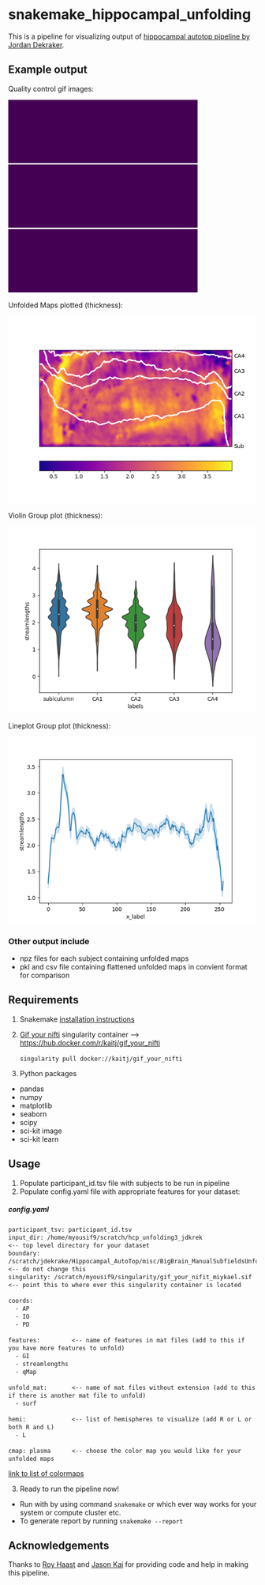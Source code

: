 # snakemake_hippocampal_unfolding

   This is a pipeline for visualizing output of [hippocampal autotop pipeline by Jordan Dekraker](https://github.com/jordandekraker/Hippocampal_AutoTop).

## Example output
   Quality control gif images:
   
   ![IO](output-example/601127_hemi-L_IO_viridis.gif)    ![PD](output-example/601127_hemi-L_PD_viridis.gif)    ![AP](output-example/601127_hemi-L_AP_viridis.gif)
   
   Unfolded Maps plotted (thickness):
   
   ![Thickness](output-example/601127_hemi-L_streamlengths_unfold.png)
   
   Violin Group plot (thickness):
   
   ![Subfield Group Plots](output-example/601127_hemi-L_streamlengths_violinplot_group.png)     
   
   Lineplot Group plot (thickness):
   
   ![Subfield Group Plots](output-example/601127_hemi-L_streamlengths_lineplot_group.png)
   
### Other output include
- npz files for each subject containing unfolded maps
- pkl and csv file containing flattened unfolded maps in convient format for comparison

## Requirements
1. Snakemake [installation instructions](https://snakemake.readthedocs.io/en/stable/getting_started/installation.html)
2. [Gif your nifti](https://github.com/miykael/gif_your_nifti) singularity container --> https://hub.docker.com/r/kaitj/gif_your_nifti 
     
     `singularity pull docker://kaitj/gif_your_nifti`
3. Python packages
- pandas
- numpy
- matplotlib
- seaborn
- scipy
- sci-kit image
- sci-kit learn
## Usage
1. Populate participant_id.tsv file with subjects to be run in pipeline
2. Populate config.yaml file with appropriate features for your dataset:
  ##### config.yaml
```
participant_tsv: participant_id.tsv
input_dir: /home/myousif9/scratch/hcp_unfolding3_jdkrek                                     <-- top level directory for your dataset
boundary: /scratch/jdekrake/Hippocampal_AutoTop/misc/BigBrain_ManualSubfieldsUnfolded.mat   <-- do not change this
singularity: /scratch/myousif9/singularity/gif_your_nifit_miykael.sif                       <-- point this to where ever this singularity container is located

coords:
  - AP
  - IO
  - PD

features:         <-- name of features in mat files (add to this if you have more features to unfold)
  - GI
  - streamlengths
  - qMap
  
unfold_mat:       <-- name of mat files without extension (add to this if there is another mat file to unfold)
  - surf

hemi:             <-- list of hemispheres to visualize (add R or L or both R and L)
  - L

cmap: plasma      <-- choose the color map you would like for your unfolded maps 
```
   [link to list of colormaps](https://matplotlib.org/3.1.1/gallery/color/colormap_reference.html)
   
3. Ready to run the pipeline now! 
- Run with by using command `snakemake` or which ever way works for your system or compute cluster etc.
- To generate report by running `snakemake --report`

## Acknowledgements

Thanks to [Roy Haast](https://github.com/royhaast) and [Jason Kai](https://github.com/kaitj) for providing code and help in making this pipeline. 
